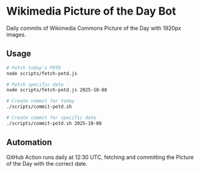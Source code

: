 # Wikimedia Picture of the Day Bot

Daily commits of Wikimedia Commons Picture of the Day with 1920px images.

## Usage

```bash
# Fetch today's POTD
node scripts/fetch-potd.js

# Fetch specific date
node scripts/fetch-potd.js 2025-10-08

# Create commit for today
./scripts/commit-potd.sh

# Create commit for specific date
./scripts/commit-potd.sh 2025-10-08
```

## Automation

GitHub Action runs daily at 12:30 UTC, fetching and committing the Picture of the Day with the correct date.
